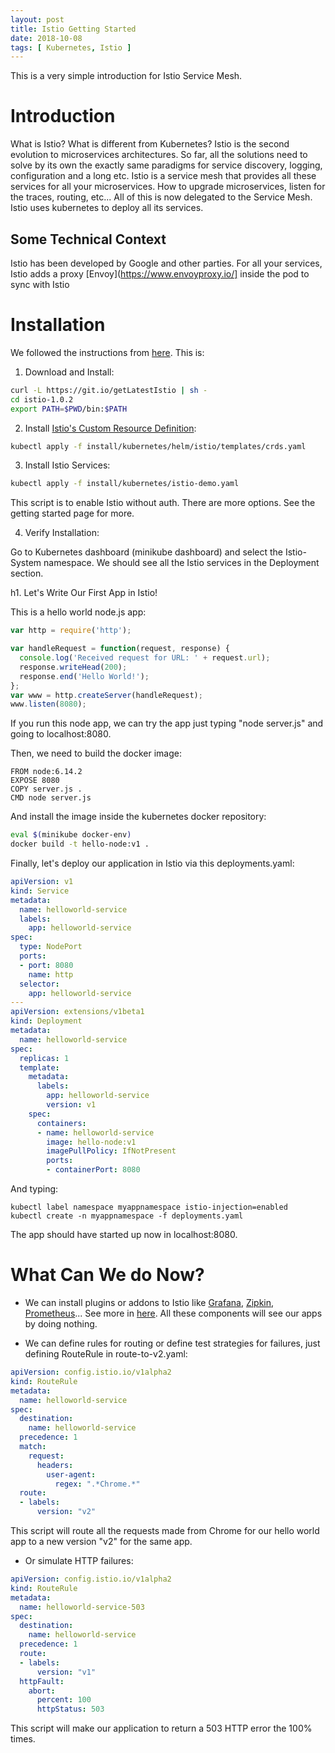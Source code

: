 ```yaml
---
layout: post
title: Istio Getting Started
date: 2018-10-08
tags: [ Kubernetes, Istio ]
---
```


This is a very simple introduction for Istio Service Mesh. 

# Introduction

What is Istio? What is different from Kubernetes? Istio is the second evolution to microservices architectures. So far, all the solutions need to solve by its own the exactly same paradigms for service discovery, logging, configuration and a long etc. Istio is a service mesh that provides all these services for all your microservices. How to upgrade microservices, listen for the traces, routing, etc... All of this is now delegated to the Service Mesh. Istio uses kubernetes to deploy all its services.

## Some Technical Context

Istio has been developed by Google and other parties. For all your services, Istio adds a proxy [Envoy](https://www.envoyproxy.io/] inside the pod to sync with Istio

# Installation

We followed the instructions from [here](https://istio.io/docs/setup/kubernetes/quick-start/). This is:

1. Download and Install:

```bash
curl -L https://git.io/getLatestIstio | sh -
cd istio-1.0.2
export PATH=$PWD/bin:$PATH
````

2. Install [Istio's Custom Resource Definition](https://kubernetes.io/docs/concepts/extend-kubernetes/api-extension/custom-resources/#customresourcedefinitions):

```bash
kubectl apply -f install/kubernetes/helm/istio/templates/crds.yaml
```

3. Install Istio Services:

```bash
kubectl apply -f install/kubernetes/istio-demo.yaml
```

This script is to enable Istio without auth. There are more options. See the getting started page for more. 

4. Verify Installation:

Go to Kubernetes dashboard (minikube dashboard) and select the Istio-System namespace. We should see all the Istio services in the Deployment section.

h1. Let's Write Our First App in Istio!

This is a hello world node.js app:

```js
var http = require('http');

var handleRequest = function(request, response) {
  console.log('Received request for URL: ' + request.url);
  response.writeHead(200);
  response.end('Hello World!');
};
var www = http.createServer(handleRequest);
www.listen(8080);
```

If you run this node app, we can try the app just typing "node server.js" and going to localhost:8080.

Then, we need to build the docker image:

```
FROM node:6.14.2
EXPOSE 8080
COPY server.js .
CMD node server.js
```

And install the image inside the kubernetes docker repository:

```bash
eval $(minikube docker-env)
docker build -t hello-node:v1 .
```

Finally, let's deploy our application in Istio via this deployments.yaml:

```yaml
apiVersion: v1
kind: Service
metadata:
  name: helloworld-service
  labels:
    app: helloworld-service
spec:
  type: NodePort
  ports:
  - port: 8080
    name: http
  selector:
    app: helloworld-service
---
apiVersion: extensions/v1beta1
kind: Deployment
metadata:
  name: helloworld-service
spec:
  replicas: 1
  template:
    metadata:
      labels:
        app: helloworld-service
        version: v1
    spec:
      containers:
      - name: helloworld-service
        image: hello-node:v1
        imagePullPolicy: IfNotPresent
        ports:
        - containerPort: 8080
```

And typing:

```
kubectl label namespace myappnamespace istio-injection=enabled
kubectl create -n myappnamespace -f deployments.yaml
```

The app should have started up now in localhost:8080.

# What Can We do Now?

- We can install plugins or addons to Istio like [Grafana](https://grafana.com/), [Zipkin](https://zipkin.io/), [Prometheus](https://prometheus.io/)... See more in [here](https://github.com/saturnism/istio-by-example-java/tree/master/spring-boot-example). All these components will see our apps by doing nothing. 

- We can define rules for routing or define test strategies for failures, just defining RouteRule in route-to-v2.yaml:

```yaml
apiVersion: config.istio.io/v1alpha2
kind: RouteRule
metadata:
  name: helloworld-service
spec:
  destination:
    name: helloworld-service
  precedence: 1
  match:
    request:
      headers:
        user-agent:
          regex: ".*Chrome.*"
  route:
  - labels:
      version: "v2"
```

This script will route all the requests made from Chrome for our hello world app to a new version "v2" for the same app. 

- Or simulate HTTP failures:

```yaml
apiVersion: config.istio.io/v1alpha2
kind: RouteRule
metadata:
  name: helloworld-service-503
spec:
  destination:
    name: helloworld-service
  precedence: 1
  route:
  - labels:
      version: "v1"
  httpFault:
    abort:
      percent: 100
      httpStatus: 503
```

This script will make our application to return a 503 HTTP error the 100% times.